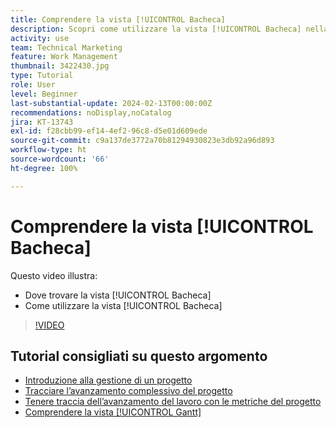 ```yaml
---
title: Comprendere la vista [!UICONTROL Bacheca]
description: Scopri come utilizzare la vista [!UICONTROL Bacheca] nella pagina di destinazione del progetto.
activity: use
team: Technical Marketing
feature: Work Management
thumbnail: 3422430.jpg
type: Tutorial
role: User
level: Beginner
last-substantial-update: 2024-02-13T00:00:00Z
recommendations: noDisplay,noCatalog
jira: KT-13743
exl-id: f28cbb99-ef14-4ef2-96c8-d5e01d609ede
source-git-commit: c9a137de3772a70b81294930823e3db92a96d893
workflow-type: ht
source-wordcount: '66'
ht-degree: 100%

---
```


# Comprendere la vista [!UICONTROL Bacheca]

Questo video illustra:

* Dove trovare la vista [!UICONTROL Bacheca]
* Come utilizzare la vista [!UICONTROL Bacheca]


>[!VIDEO](https://video.tv.adobe.com/v/3422430/?quality=12&learn=on)

## Tutorial consigliati su questo argomento

* [Introduzione alla gestione di un progetto](https://experienceleague.adobe.com/it/docs/workfront-learn/tutorials-workfront/manage-work/projects/getting-started-manage-a-project.md)
* [Tracciare l’avanzamento complessivo del progetto](https://experienceleague.adobe.com/it/docs/workfront-learn/tutorials-workfront/manage-work/projects/track-overall-project-progress.md)
* [Tenere traccia dell’avanzamento del lavoro con le metriche del progetto](https://experienceleague.adobe.com/it/docs/workfront-learn/tutorials-workfront/manage-work/projects/track-work-progress-with-project-metrics.md)
* [Comprendere la vista [!UICONTROL Gantt]](https://experienceleague.adobe.com/it/docs/workfront-learn/tutorials-workfront/manage-work/projects/understand-the-gantt-view.md)
